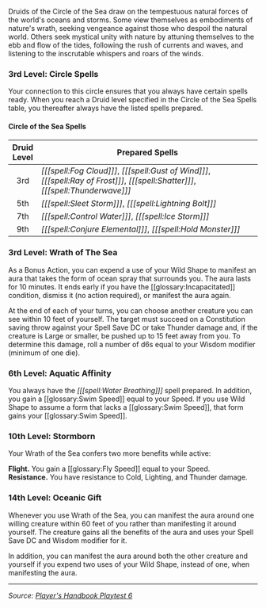 Druids of the Circle of the Sea draw on the tempestuous natural forces of the world's oceans and storms. Some view themselves as embodiments of nature's wrath, seeking vengeance against those who despoil the natural world. Others seek mystical unity with nature by attuning themselves to the ebb and flow of the tides, following the rush of currents and waves, and listening to the inscrutable whispers and roars of the winds.

### 3rd Level: Circle Spells

Your connection to this circle ensures that you always have certain spells ready. When you reach a Druid level specified in the Circle of the Sea Spells table, you thereafter always have the listed spells prepared.

#### Circle of the Sea Spells

| Druid<br>Level | Prepared Spells                                                                                                                   |
|:--------------:|-----------------------------------------------------------------------------------------------------------------------------------|
|      3rd       | _[[[spell:Fog Cloud]]]_, _[[[spell:Gust of Wind]]]_, _[[[spell:Ray of Frost]]]_, _[[[spell:Shatter]]]_, _[[[spell:Thunderwave]]]_ |
|      5th       | _[[[spell:Sleet Storm]]]_, _[[[spell:Lightning Bolt]]]_                                                                           |
|      7th       | _[[[spell:Control Water]]]_, _[[[spell:Ice Storm]]]_                                                                              |
|      9th       | _[[[spell:Conjure Elemental]]]_, _[[[spell:Hold Monster]]]_                                                                       |

### 3rd Level: Wrath of The Sea

As a Bonus Action, you can expend a use of your Wild Shape to manifest an aura that takes the form of ocean spray that surrounds you. The aura lasts for 10 minutes. It ends early if you have the [[glossary:Incapacitated]] condition, dismiss it (no action required), or manifest the aura again.

At the end of each of your turns, you can choose another creature you can see within 10 feet of yourself. The target must succeed on a Constitution saving throw against your Spell Save DC or take Thunder damage and, if the creature is Large or smaller, be pushed up to 15 feet away from you. To determine this damage, roll a number of d6s equal to your Wisdom modifier (minimum of one die).

### 6th Level: Aquatic Affinity

You always have the _[[[spell:Water Breathing]]]_ spell prepared. In addition, you gain a [[glossary:Swim Speed]] equal to your Speed. If you use Wild Shape to assume a form that lacks a [[glossary:Swim Speed]], that form gains your [[glossary:Swim Speed]].

### 10th Level: Stormborn

Your Wrath of the Sea confers two more benefits while active:

**Flight.** You gain a [[glossary:Fly Speed]] equal to your Speed.  
**Resistance.** You have resistance to Cold, Lighting, and Thunder damage.

### 14th Level: Oceanic Gift

Whenever you use Wrath of the Sea, you can manifest the aura around one willing creature within 60 feet of you rather than manifesting it around yourself. The creature gains all the benefits of the aura and uses your Spell Save DC and Wisdom modifier for it.

In addition, you can manifest the aura around both the other creature and yourself if you expend two uses of your Wild Shape, instead of one, when manifesting the aura.

----

_Source: [Player's Handbook Playtest 6](https://www.dndbeyond.com/sources/ua/ph-playtest-6)_
